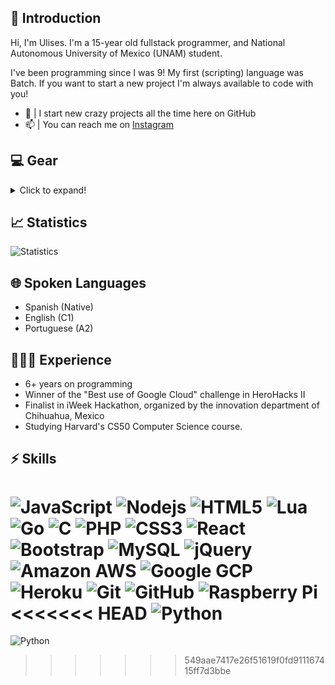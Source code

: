 ## 👾 Introduction

Hi, I'm Ulises. I'm a 15-year old fullstack programmer, and National Autonomous University of Mexico (UNAM) student.<br />

I've been programming since I was 9! My first (scripting) language was Batch. If you want to start a new project I'm always available to code with you!

- 🔭  | I start new crazy projects all the time here on GitHub
- 📫  | You can reach me on [Instagram](https://www.instagram.com/ulisesvina)

## 💻 Gear
<details>
  <summary>Click to expand!</summary>
  
**Thinkpad L440** (active)
- Intel Core i3-4000M (2) @ 2.4GHz
- 12GB LDDR3 1600MHz
- 128GB SATA III Kingston SSD
- 1TB SATA III Western Digital Blue 5400RPM 2.5"
- macOS Monterey 

**iPhone 8** (active)
- Apple A11 Bionic (6) @ 2.3GHz
- 2GB no type specified memory
- 64GB NVMe Samsung SSD
- iOS 15.4.1

**Raspberry Pi 4** (unused)
- Broadcom BCM2711 SoC (4) @ 2.0GHz
- 16GB SanDisk eMMC
- 2GB SDRAM
- Raspbian (32-bits)

**Motorola One (deen)** (active) <- NOT BEING USED AS PHONE
- Qualcomm Snapdragon 625 (8)@ 2.0GHz
- 64GB MICRON eMMC
- 4GB no type specified memory
- Android 11 -> Ubuntu 18.04 (in chroot enviroment)

**Custom build** (unused)
- Intel Pentium E5200 (2) @ 2.5GHz
- 2GB DDR2 200MHz
- 1TB SATA II Seagate Momentus 5400RPM 2.5"
- Windows 7
</details>

## 📈 Statistics

![Statistics](https://metrics.lecoq.io/ulisesvina?template=classic&languages=1&config.timezone=America%2FMexico_City&config.animated=true)

## 🌐 Spoken Languages
- Spanish (Native)
- English (C1)
- Portuguese (A2)
  
## 🧑🏼‍💻 Experience

- 6+ years on programming
- Winner of the "Best use of Google Cloud" challenge in HeroHacks II
- Finalist in iWeek Hackathon, organized by the innovation department of Chihuahua, Mexico
- Studying Harvard's CS50 Computer Science course.

## ⚡ Skills

![JavaScript](https://img.shields.io/badge/JavaScript-323330?style=for-the-badge&logo=javascript&logoColor=F7DF1E)
![Nodejs](https://img.shields.io/badge/Node.js-43853D?style=for-the-badge&logo=node.js&logoColor=white)
![HTML5](https://img.shields.io/badge/HTML-E34F26?style=for-the-badge&logo=html5&logoColor=white)
![Lua](https://img.shields.io/badge/Lua-2C2D72?style=for-the-badge&logo=lua&logoColor=white)
![Go](https://img.shields.io/badge/Go-00ADD8?style=for-the-badge&logo=go&logoColor=white)
![C](https://img.shields.io/badge/C-00599C?style=for-the-badge&logo=c&logoColor=white)
![PHP](https://img.shields.io/badge/PHP-777BB4?style=for-the-badge&logo=php&logoColor=white)
![CSS3](https://img.shields.io/badge/CSS-3498DB?&style=for-the-badge&logo=css3&logoColor=white)
![React](https://img.shields.io/badge/React-35495E?style=for-the-badge&logo=react&logoColor=00D5F7)
![Bootstrap](https://img.shields.io/badge/-Bootstrap-563D7C?style=for-the-badge&logo=bootstrap)
![MySQL](https://img.shields.io/badge/MySQL-00000F?style=for-the-badge&logo=mysql&logoColor=white)
![jQuery](https://img.shields.io/badge/jQuery-0769AD?style=for-the-badge&logo=jquery&logoColor=white)
![Amazon AWS](https://img.shields.io/badge/Amazon_AWS-232F3E?style=for-the-badge&logo=amazon-aws&logoColor=white)
![Google GCP](https://img.shields.io/badge/Google_Cloud-4285F4?style=for-the-badge&logo=google-cloud&logoColor=white)
![Heroku](https://img.shields.io/badge/Heroku-430098?style=for-the-badge&logo=heroku&logoColor=white)
![Git](https://img.shields.io/badge/-Git-black?style=for-the-badge&logo=git)
![GitHub](https://img.shields.io/badge/GitHub-100000?style=for-the-badge&logo=github&logoColor=white)
![Raspberry Pi](https://img.shields.io/badge/-Raspberry%20Pi-C51A4A?style=for-the-badge&logo=Raspberry-Pi)
<<<<<<< HEAD
![Python](https://img.shields.io/badge/Python-3776AB?style=for-the-badge&logo=python&logoColor=white)
=======
![Python](https://img.shields.io/badge/Python-3776AB?style=for-the-badge&logo=python&logoColor=white)
>>>>>>> 549aae7417e26f51619f0fd911167415ff7d3bbe
